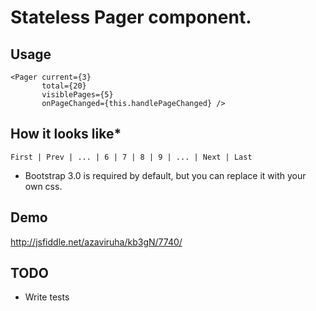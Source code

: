 # Stateless Pager component.
## Usage
```
<Pager current={3}
       total={20}
       visiblePages={5}
       onPageChanged={this.handlePageChanged} />
```

## How it looks like*
```
First | Prev | ... | 6 | 7 | 8 | 9 | ... | Next | Last
```

* Bootstrap 3.0 is required by default, but you can replace it with your own css.

## Demo
http://jsfiddle.net/azaviruha/kb3gN/7740/

## TODO
* Write tests